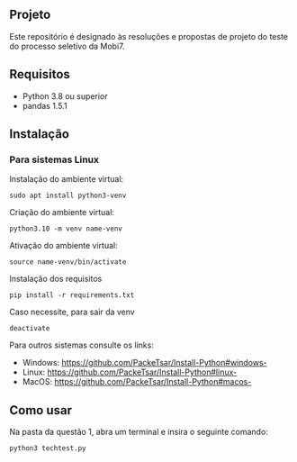 ## Projeto

Este repositório é designado às resoluções e propostas de projeto do teste do processo seletivo da Mobi7.

## Requisitos
- Python 3.8 ou superior
- pandas 1.5.1

## Instalação
### Para sistemas Linux
Instalação do ambiente virtual:
```
sudo apt install python3-venv
```

Criação do ambiente virtual:
```
python3.10 -m venv name-venv
```

Ativação do ambiente virtual:
```
source name-venv/bin/activate
```

Instalação dos requisitos 
```
pip install -r requirements.txt
```

Caso necessite, para sair da venv
```
deactivate
```

Para outros sistemas consulte os links:
- Windows: https://github.com/PackeTsar/Install-Python#windows-
- Linux: https://github.com/PackeTsar/Install-Python#linux-
- MacOS: https://github.com/PackeTsar/Install-Python#macos-

## Como usar

Na pasta da questão 1, abra um terminal e insira o seguinte comando:
```
python3 techtest.py
```

